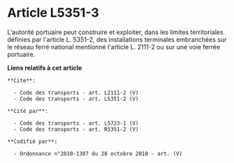 # Article L5351-3

L'autorité portuaire peut construire et exploiter, dans les limites territoriales définies par l'article L. 5351-2, des
installations terminales embranchées sur le réseau ferré national mentionné l'article L. 2111-2 ou sur une voie ferrée
portuaire.

**Liens relatifs à cet article**

	**Cite**:

	  - Code des transports - art. L2111-2 (V)
	  - Code des transports - art. L5351-2 (V)

	**Cité par**:

	  - Code des transports - art. L5723-1 (V)
	  - Code des transports - art. R5351-2 (V)

	**Codifié par**:

	  - Ordonnance n°2010-1307 du 28 octobre 2010 - art. (V)
